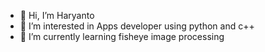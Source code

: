 - 👋 Hi, I’m Haryanto
- 👀 I’m interested in Apps developer using python and c++
- 🌱 I’m currently learning fisheye image processing
